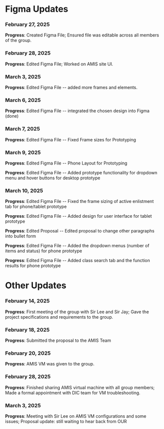 # Figma Updates

### February 27, 2025

**Progress**: Created Figma File; Ensured file was editable across all members of the group.


### February 28, 2025

**Progress**: Edited Figma File; Worked on AMIS site UI.


### March 3, 2025

**Progress**: Edited Figma File -- added more frames and elements.


### March 6, 2025

**Progress**: Edited Figma File -- integrated the chosen design into Figma (done)


### March 7, 2025

**Progress**: Edited Figma File -- Fixed Frame sizes for Prototyping 

### March 9, 2025

**Progress**: Edited Figma File -- Phone Layout for Prototyping

**Progress**: Edited Figma File -- Added prototype functionality for dropdown menu and hover buttons for desktop prototype

### March 10, 2025

**Progress**: Edited Figma File -- Fixed the frame sizing of active enlistment tab for phone/tablet prototype

**Progress**: Edited Figma File -- Added design for user interface for tablet prototype

**Progress**: Edited Proposal -- Edited proposal to change other paragraphs into bullet form

**Progress**: Edited Figma File -- Added the dropdown menus (number of items and status) for phone prototype

**Progress**: Edited Figma File -- Added class search tab and the function results for phone prototype

# Other Updates

### February 14, 2025

**Progress**: First meeting of the group with Sir Lee and Sir Jay; Gave the project specifications and requirements to the group.


### February 18, 2025

**Progress**: Submitted the proposal to the AMIS Team


### February 20, 2025

**Progress**: AMIS VM was given to the group.


### February 28, 2025

**Progress**: Finished sharing AMIS virtual machine with all group members; Made a formal appointment with DIC team for VM troubleshooting.


### March 3, 2025

**Progress**: Meeting with Sir Lee on AMIS VM configurations and some issues; Proposal update: still waiting to hear back from OUR
